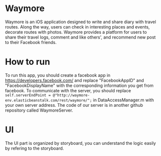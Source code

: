 # Waymore
Waymore is an iOS application designed to write and share diary with travel routes. Along the way, users can check in interesting places and events, decorate routes with photos. Waymore provides a platform for users to share their travel logs, comment and like others', and recommend new post to their Facebook friends.

# How to run
To run this app, you should create a facebook app in https://developers.facebook.com/ and replace "FacebookAppID" and "FacebookDisplayName" with the corresponding information you get from facebook. To communicate with the server, you should replace ` self.serverEndPoint = @"http://waymore-env.elasticbeanstalk.com/rest/waymore/";` in DataAccessManager.m with your own server address. The code of our server is in another github repository called WaymoreServer.

# UI 
The UI part is organized by storyboard, you can understand the logic easily by refering to the storyboard.

